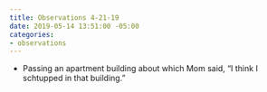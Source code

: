 ```yaml
---
title: Observations 4-21-19
date: 2019-05-14 13:51:00 -05:00
categories:
- observations
---
```


- Passing an apartment building about which Mom said, “I think I schtupped in that building.”